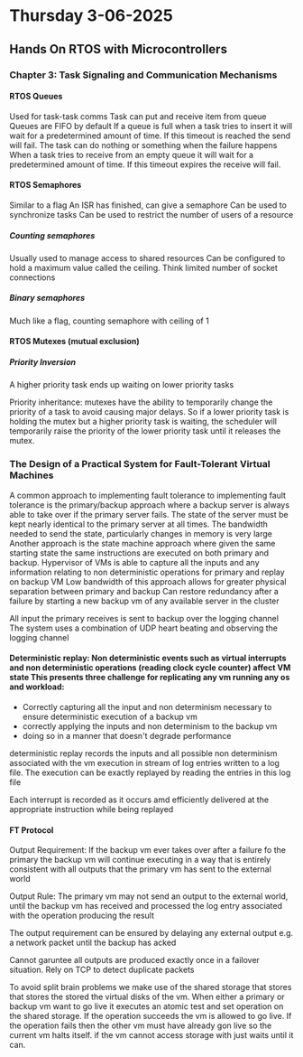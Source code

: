 # Thursday 3-06-2025

## Hands On RTOS with Microcontrollers

### Chapter 3: Task Signaling and Communication Mechanisms  

#### RTOS Queues
Used for task-task comms
Task can put and receive item from queue
Queues are FIFO by default
If a queue is full when a task tries to insert it will wait for a predetermined amount of time. If this timeout is reached the send will fail. The task can do nothing or something when the failure happens
When a task tries to receive from an empty queue it will wait for a predetermined amount of time. If this timeout expires the receive will fail.

#### RTOS Semaphores 
Similar to a flag
An ISR has finished, can give a semaphore 
Can be used to synchronize tasks
Can be used to restrict the number of users of a resource

##### Counting semaphores
Usually used to manage access to shared resources 
Can be configured to hold a maximum value called the ceiling. Think limited number of socket connections

##### Binary semaphores
Much like a flag, counting semaphore with ceiling of 1

#### RTOS Mutexes (mutual exclusion)

##### Priority Inversion
A higher priority task ends up waiting on lower priority tasks

Priority inheritance: mutexes have the ability to temporarily change the priority of a task to avoid causing major delays.
So if a lower priority task is holding the mutex but a higher priority task is waiting, the scheduler will temporarily raise the priority of the lower priority task until it releases the mutex.

### The Design of a Practical System for Fault-Tolerant Virtual Machines

 A common approach to implementing fault tolerance to implementing fault tolerance is the primary/backup approach where a backup server is always able to take over if the primary server fails. The state of the server must be kept nearly identical to the primary server at all times. 
 The bandwidth needed to send the state, particularly changes in memory is very large
 Another approach is the state machine approach where given the same starting state the same instructions are executed on both primary and backup. 
 Hypervisor of VMs is able to capture all the inputs and any information relating to non deterministic operations for primary and replay on backup VM
 Low bandwidth of this approach allows for greater physical separation between primary and backup
 Can restore redundancy after a failure by starting a new backup vm of any available server in the cluster

 All input the primary receives is sent to backup over the logging channel
 The system uses a combination of UDP heart beating and observing the logging channel

 #### Deterministic replay: Non deterministic events such as virtual interrupts and non deterministic operations (reading clock cycle counter) affect VM state This presents three challenge for replicating any vm running any os and workload:
 - Correctly capturing all the input and non determinism necessary to ensure deterministic execution of a backup vm
 - correctly applying the inputs and non determinism to the backup vm
 - doing so in a manner that doesn't degrade performance

 deterministic replay records the inputs and all possible non determinism associated with the vm execution in stream of log entries written to a log file. The execution can be exactly replayed by reading the entries in this log file

 Each interrupt is recorded as it occurs amd efficiently delivered at the appropriate instruction while being replayed

#### FT Protocol

Output Requirement: If the backup vm ever takes over after a failure fo the primary the backup vm will continue executing in a way that is entirely consistent with all outputs that the primary vm has sent to the external world

Output Rule: The primary vm may not send an output to the external world, until the backup vm has received and processed the log entry associated with the operation producing the result

The output requirement can be ensured by delaying any external output e.g. a network packet until the backup has acked 

Cannot garuntee all outputs are produced exactly once in a failover situation. Rely on TCP to detect duplicate packets

To avoid split brain problems we make use of the shared storage that stores that stores the stored the virtual disks of the vm. When either a primary or backup vm want to go live it executes an atomic test and set operation on the shared storage. If the operation succeeds the vm is allowed to go live. If the operation fails then the other vm must have already gon live so the current vm halts itself. if the vm cannot access storage with just waits until it can.

